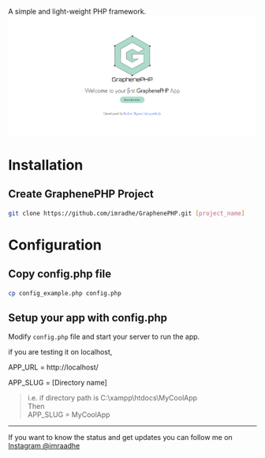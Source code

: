 A simple and light-weight PHP framework. 
![GraphenePHP Home Screen](/assets/img/ss.png "GraphenePHP Home Screen")

# Installation
## Create GraphenePHP Project


```bash
git clone https://github.com/imradhe/GraphenePHP.git [project_name]
```

# Configuration

## Copy config.php file
```bash
cp config_example.php config.php
```

## Setup your app with config.php
Modify `config.php` file and start your server to run the app.

if you are testing it on localhost, 

APP_URL = http://localhost/

APP_SLUG = [Directory name]

> i.e. if directory path is C:\xampp\htdocs\MyCoolApp <br>
Then <br>
> APP_SLUG = MyCoolApp


---

If you want to know the status and get updates you can follow me on [Instagram @imraadhe](https://instagram.com/imraadhe)


